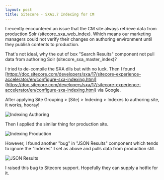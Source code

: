 ```yaml
---
layout: post
title: Sitecore - SXA1.7 Indexing for CM
---
```


I recently encountered an issue that the CM site always retrieve data from production Solr (sitecore_sxa_web_index). Which means our marketing managers could not verify their changes on authoring environment until they publish contents to production. 

That's not ideal, why the out of box "Search Results" component not pull data from authoring Solr (sitecore_sxa_master_index)?


I tried to de-compile the SXA dlls but with no luck. Then I found [https://doc.sitecore.com/developers/sxa/17/sitecore-experience-accelerator/en/configure-sxa-indexing.html](https://doc.sitecore.com/developers/sxa/17/sitecore-experience-accelerator/en/configure-sxa-indexing.html) via Google.

After applying Site Grouping > [Site] > Indexing > Indexes to authoring site, it works, hooray!

<img src='{{ "/public/assets/img/sitecore_idx_auth.png" | relative_url }}' alt="Indexing Authoring" />

Then I applied the similar thing for production site.

<img src='{{ "/public/assets/img/sitecore_idx_prod.png" | relative_url }}' alt="Indexing Production" />

However, I found another "bug" in "JSON Results" component which tends to ignore the "Indexes" I set as above and pulls data from production still.

<img src='{{ "/public/assets/img/sitecore_json_results.png" | relative_url }}' alt="JSON Results" />

I raised this bug to Sitecore support. Hopefully they can supply a hotfix for it.